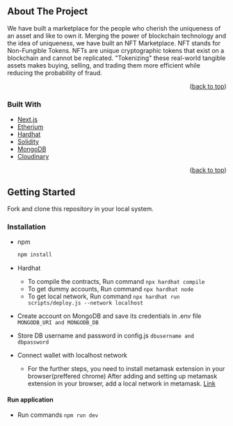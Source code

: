 <!-- # NFT-Marketing Dapp
### Setting up the application in local system


- Clone the repository in your local system and open in an ide (eg: VS Code)
- Ensure node and npm are installed in your system
- Run command ``` npm install ```
- To compile the contracts, Run command ```npx hardhat compile```
- To get dummy accounts, Run command ```npx hardhat node```
- To get local network, Run command ```npx hardhat run scripts/deploy.js --network localhost```
- Add .env file with mongoDB data
- connect wallet with localhost network
For the further steps, you need to install metamask extension in your browser(preffered chrome)
After adding and setting up metamask extension in your browser, add a local network in metamask.
[Follow this link](https://stackoverflow.com/a/68814079/15968090) -->
## About The Project

<!-- [![Product Name Screen Shot][product-screenshot]](https://example.com) -->
We have built a marketplace for the people who cherish the uniqueness of an asset and like to own it.
Merging the power of blockchain technology and the idea of uniqueness, we have built an NFT Marketplace. NFT stands for Non-Fungible Tokens. NFTs are unique cryptographic tokens that exist on a blockchain and cannot be replicated. "Tokenizing" these real-world tangible assets makes buying, selling, and trading them more efficient while reducing the probability of fraud. 
<p align="right">(<a href="#top">back to top</a>)</p>



### Built With

* [Next.js](https://nextjs.org/)
* [Etherium](https://ethereum.org/en/)
* [Hardhat](https://hardhat.org/)
* [Solidity](https://docs.soliditylang.org/)
* [MongoDB](https://www.mongodb.com/)
* [Cloudinary](https://cloudinary.com/)

<p align="right">(<a href="#top">back to top</a>)</p>



<!-- GETTING STARTED -->
## Getting Started
Fork and clone this repository in your local system.


### Installation
* npm
  ```sh
  npm install
  ```
* Hardhat
  
  - To compile the contracts, Run command ```npx hardhat compile```
  - To get dummy accounts, Run command ```npx hardhat node```
  - To get local network, Run command ```npx hardhat run scripts/deploy.js --network localhost```

* Create account on MongoDB and save its credentials in .env file  ``` MONGODB_URI and MONGODB_DB  ```
* Store DB username and password in config.js 
 ``` dbusername and dbpassword ```
* Connect wallet with localhost network
  - For the further steps, you need to install metamask extension in your browser(preffered chrome) After adding and setting up metamask extension in your browser, add a local network in metamask. [Link](https://stackoverflow.com/a/68814079/15968090)

#### Run application
- Run commands ```npm run dev```
